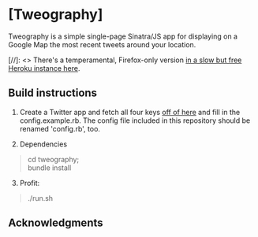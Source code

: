 # [Tweography]

Tweography is a simple single-page Sinatra/JS app for displaying on a Google Map the most recent tweets around your location. 

[//]: <> There's a temperamental, Firefox-only version [in a slow but free Heroku instance here](https://limitless-chamber-9916.herokuapp.com/).


## Build instructions

1. Create a Twitter app and fetch all four keys [off of here](https://apps.twitter.com) and fill in the config.example.rb. The config file included in this repository should be renamed 'config.rb', too.

2. Dependencies
> cd tweography;  
> bundle install

3. Profit:
> ./run.sh


##  Acknowledgments
